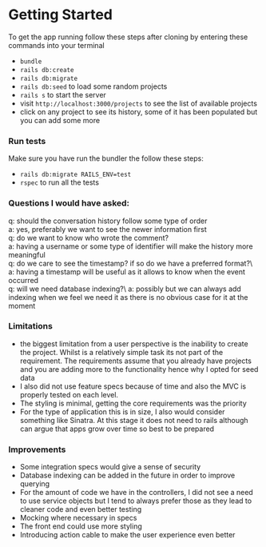 # Getting Started

To get the app running follow these steps after cloning by entering these commands into your terminal
- `bundle`
- `rails db:create`
- `rails db:migrate`
- `rails db:seed` to load some random projects
- `rails s` to start the server
- visit `http://localhost:3000/projects` to see the list of available projects
- click on any project to see its history, some of it has been populated but you can add some more

### Run tests

Make sure you have run the bundler the follow these steps:

- `rails db:migrate RAILS_ENV=test`
- `rspec` to run all the tests

### Questions I would have asked:

q: should the conversation history follow some type of order\
a: yes, preferably we want to see the newer information first\
q: do we want to know who wrote the comment?\
a: having a username or some type of identifier will make the history more meaningful\
q: do we care to see the timestamp? if so do we have a preferred format?\ 
a: having a timestamp will be useful as it allows to know when the event occurred\
q: will we need database indexing?\ 
a: possibly but we can always add indexing when we feel we need it as there is no obvious case for it at the moment

### Limitations

- the biggest limitation from a user perspective is the inability to create the project. Whilst is a relatively simple task its not part of the requirement. The requirements assume that you already have projects and you are adding more to the functionality hence why I opted for seed data
- I also did not use feature specs because of time and also the MVC is properly tested on each level.
- The styling is minimal, getting the core requirements was the priority
- For the type of application this is in size, I also would consider something like Sinatra. At this stage it does not need to rails although can argue that apps grow over time so best to be prepared


### Improvements

- Some integration specs would give a sense of security
- Database indexing can be added in the future in order to improve querying
- For the amount of code we have in the controllers, I did not see a need to use service objects but I tend to always prefer those as they lead to cleaner code and even better testing
- Mocking where necessary in specs
- The front end could use more styling
- Introducing action cable to make the user experience even better




